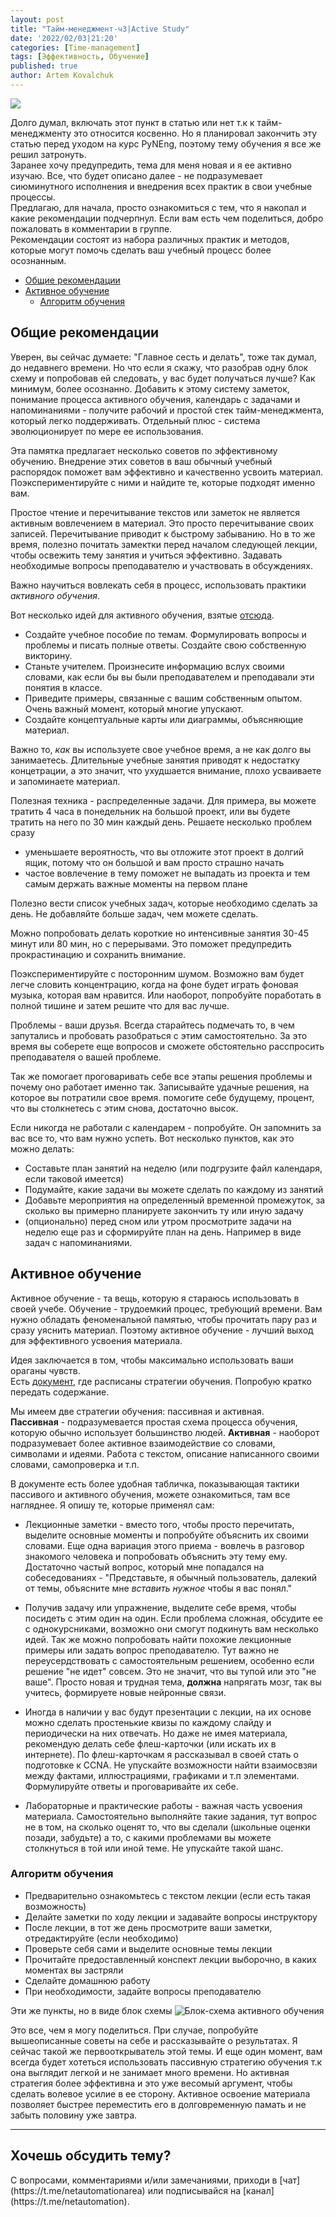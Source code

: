 ```yaml
---
layout: post
title: "Тайм-менеджмент-ч3|Active Study"
date: '2022/02/03|21:20'
categories: [Time-management]
tags: [Эффективность, Обучение]
published: true
author: Artem Kovalchuk
---
```


<img src="https://woohung.github.io/assets/images/study.jpeg">

Долго думал, включать этот пункт в статью или нет т.к к тайм-менеджменту это относится косвенно. Но я планировал закончить эту статью перед уходом на курс PyNEng, поэтому тему обучения я все же решил затронуть.    
Заранее хочу предупредить, тема для меня новая и я ее активно изучаю. Все, что будет описано далее - не подразумевает сиюминутного исполнения и внедрения всех практик в свои учебные процессы.  
Предлагаю, для начала, просто ознакомиться с тем, что я накопал и какие рекомендации подчерпнул. Если вам есть чем поделиться, добро пожаловать в комментарии в группе.  
Рекомендации состоят из набора различных практик и методов, которые могут помочь сделать ваш учебный процесс более осознанным.  

<!-- vscode-markdown-toc -->
* [Общие рекомендации](#general)
* [Активное обучение](#active)
	* [Алгоритм обучения](#alg)

<!-- vscode-markdown-toc-config
	numbering=true
	autoSave=true
	/vscode-markdown-toc-config -->
<!-- /vscode-markdown-toc -->

## <a name='general'></a>Общие рекомендации
Уверен, вы сейчас думаете: "Главное сесть и делать", тоже так думал, до недавнего времени. Но что если я скажу, что разобрав одну блок схему и попробовав ей следовать, у вас будет получаться лучше? Как минимум, более осознанно. Добавить к этому систему заметок, понимание процесса активного обучения, календарь с задачами и напоминаниями - получите рабочий и простой стек тайм-менеджмента, который легко поддерживать. Отдельный плюс - система эволюционирует по мере ее использования.  

Эта памятка предлагает несколько советов по эффективному обучению. Внедрение этих советов в ваш обычный учебный распорядок поможет вам эффективно и качественно усвоить материал. Поэкспериментируйте с ними и найдите те, которые подходят именно вам.

Простое чтение и перечитывание текстов или заметок не является активным вовлечением в материал. Это просто перечитывание своих записей. Перечитывание приводит к быстрому забыванию. Но в то же время, полезно почитать замектки перед началом следующей лекции, чтобы освежить тему занятия и учиться эффективно. Задавать необходимые вопросы преподавателю и участвовать в обсуждениях. 

Важно научиться вовлекать себя в процесс, использовать практики _активного обучения_.  

Вот несколько идей для активного обучения, взятые [отсюда](https://learningcenter.unc.edu/tips-and-tools/studying-101-study-smarter-not-harder/).

- Создайте учебное пособие по темам. Формулировать вопросы и проблемы и писать полные ответы. Создайте свою собственную викторину.
- Станьте учителем. Произнесите информацию вслух своими словами, как если бы вы были преподавателем и преподавали эти понятия в классе.
- Приведите примеры, связанные с вашим собственным опытом. Очень важный момент, который многие упускают.
- Создайте концептуальные карты или диаграммы, объясняющие материал.

Важно то, _как_ вы используете свое учебное время, а не как долго вы занимаетесь. Длительные учебные занятия приводят к недостатку концетрации, а это значит, что ухудшается внимание, плохо усваиваете и запоминаете материал.  

Полезная техника - распределенные задачи. Для примера, вы можете тратить 4 часа в понедельник на большой проект, или вы будете тратить на него по 30 мин каждый день. Решаете несколько проблем сразу
- уменьшаете вероятность, что вы отложите этот проект в долгий ящик, потому что он большой и вам просто страшно начать
- частое вовлечение в тему поможет не выпадать из проекта и тем самым держать важные моменты на первом плане

Полезно вести список учебных задач, которые необходимо сделать за день. Не добавляйте больше задач, чем можете сделать.  

Можно попробовать делать короткие но интенсивные занятия 30-45 минут или 80 мин, но с перерывами. Это поможет предупредить прокрастинацию и сохранить внимание.  

Поэкспериментируйте с посторонним шумом. Возможно вам будет легче словить концентрацию, когда на фоне будет играть фоновая музыка, которая вам нравится. Или наоборот, попробуйте поработать в полной тишине и затем решите что для вас лучше.

Проблемы - ваши друзья. Всегда старайтесь подмечать то, в чем запутались и пробовать разобраться с этим самостоятельно. За это время вы соберете еще вопросов и сможете обстоятельно расспросить преподавателя о вашей проблеме.  

Так же помогает проговаривать себе все этапы решения проблемы и почему оно работает именно так. Записывайте удачные решения, на которое вы потратили свое время. помогите себе будущему, процент, что вы столкнетесь с этим снова, достаточно высок.  

Если никогда не работали с календарем - попробуйте. Он запомнить за вас все то, что вам нужно успеть. Вот несколько пунктов, как это можно делать:
- Составьте план занятий на неделю (или подгрузите файл календаря, если таковой имеется)
- Подумайте, какие задачи вы можете сделать по каждому из занятий
- Добавьте мероприятия на определенный временной промежуток, за сколько вы примерно планируете закончить ту или иную задачу
- (опционально) перед сном или утром просмотрите задачи на неделю еще раз и сформируйте план на день. Например в виде задач с напоминаниями. 

## <a name='active'></a>Активное обучение
Активное обучение - та вещь, которую я стараюсь использовать в своей учебе. Обучение - трудоемкий процес, требующий времени.
Вам нужно обладать феноменальной памятью, чтобы прочитать пару раз и сразу уяснить материал. Поэтому активное обучение - лучший выход для эффективного усвоения материала.  

Идея заключается в том, чтобы максимально использовать ваши ораганы чувств.  
Есть [документ](https://github.com/pyneng/pyneng-2-online-jun-jul-2017/blob/master/study/ActiveStudyStrategies.pdf), где расписаны стратегии обучения. Попробую кратко передать содержание.  

Мы имеем две стратегии обучения: пассивная и активная.  
**Пассивная** - подразумевается простая схема процесса обучения, которую обычно использует большинство людей.
**Активная** - наоборот подразумевает более активное взаимодействие со словами, символами и идеями. Работа с текстом, описание написанного своими словами, самопроверка и т.п.

В документе есть более удобная табличка, показывающая тактики пассивого и активного обучения, можете ознакомиться, там все нагляднее. Я опишу те, которые применял сам:
- Лекционные заметки - вместо того, чтобы просто перечитать, выделите основные моменты и попробуйте объяснить их своими словами. Еще одна вариация этого приема - вовлечь в разговор знакомого человека и попробовать объяснить эту тему ему. Достаточно частый вопрос, который мне попадался на собеседованиях - "Представьте, я обычный пользователь, далекий от темы, объясните мне *вставить нужное* чтобы я вас понял." 

- Получив задачу или упражнение, выделите себе время, чтобы посидеть с этим один на один. Если проблема сложная, обсудите ее с однокурсниками, возможно они смогут подкинуть вам несколько идей. Так же можно попробовать найти похожие лекционные примеры или задать вопрос преподавателю. Тут важно не переусердствовать с самостоятельным решением, особенно если решение "не идет" совсем. Это не значит, что вы тупой или это "не ваше". Просто новая и трудная тема, **должна** напрягать мозг, так вы учитесь, формируете новые нейронные связи. 

- Иногда в наличии у вас будут презентации с лекции, на их основе можно сделать простенькие квизы по каждому слайду и периодически на них отвечать. Но даже не имея материала, рекомендую делать себе флеш-карточки (или искать их в интернете). По флеш-карточкам я рассказывал в своей стать о подготовке к CCNA. Не упускайте возможности найти взаимосвзяи между фактами, иллюстрациями, графиками и т.п элементами. Формулируйте ответы и проговаривайте их себе.  

- Лабораторные и практические работы - важная часть усвоения материала. Самостоятельно выполняйте такие задания, тут вопрос не в том, на сколько оценят то, что вы сделали (школьные оценки позади, забудьте) а то, с какими проблемами вы можете столкнуться в той или иной теме. Не упускайте такой шанс.  

### <a name='alg'></a>Алгоритм обучения
- Предварительно ознакомьтесь с текстом лекции (если есть такая возможность)
- Делайте заметки по ходу лекции и задавайте вопросы инструктору
- После лекции, в тот же день просмотрите ваши заметки, отредактируйте (если необходимо)
- Проверьте себя сами и выделите основные темы лекции
- Прочитайте предоставленный конспект лекции выборочно, в каких моментах вы застряли
- Сделайте домашнюю работу
- При необходимости, задайте вопросы преподавателю

Эти же пункты, но в виде блок схемы
![Блок-схема активного обучения](/assets/images/block_active_study.png)

Это все, чем я могу поделиться. При случае, попробуйте вышеописанные советы на себе и рассказывайте о результатах. Я сейчас такой же первооткрыватель этой темы. И еще один момент, вам всегда будет хотеться использовать пассивную стратегию обучения т.к она выглядит легкой и не занимает много времени. Но активная стратегия более эффективна и это уже весомый аргумент, чтобы сделать волевое усилие в ее сторону. Активное освоение материала позволяет быстрее переместить его в долговременную памать и не забыть половину уже завтра.  

<hr>
<h2>Хочешь обсудить тему?</h2>
С вопросами, комментариями и/или замечаниями, приходи в [чат](https://t.me/netautomationarea) или подписывайся на [канал](https://t.me/netautomation).